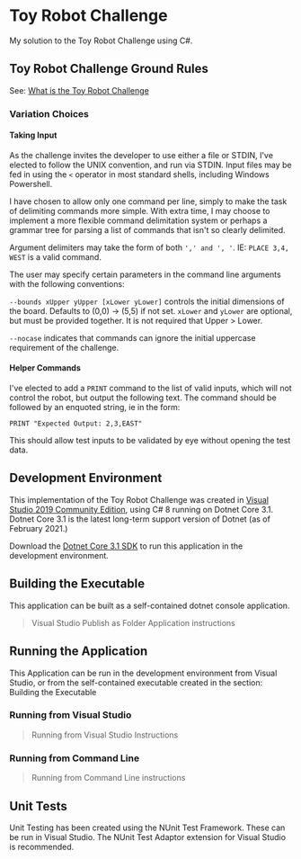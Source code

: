 # Toy Robot Challenge

My solution to the Toy Robot Challenge using C#.

## Toy Robot Challenge Ground Rules

See: [What is the Toy Robot Challenge](./Documentation/WhatIsToyRobot.md)

### Variation Choices

#### Taking Input

As the challenge invites the developer to use either a file or STDIN, I've elected to follow the UNIX convention, and run via STDIN. Input files may be fed in using the `<` operator in most standard shells, including Windows Powershell.

I have chosen to allow only one command per line, simply to make the task of delimiting commands more simple. With extra time, I may choose to implement a more flexible command delimitation system or perhaps a grammar tree for parsing a list of commands that isn't so clearly delimited.

Argument delimiters may take the form of both `',' and ', '`. IE: `PLACE 3,4, WEST` is a valid command.

The user may specify certain parameters in the command line arguments with the following conventions:

`--bounds xUpper yUpper [xLower yLower]` controls the initial dimensions of the board. Defaults to (0,0) -> (5,5) if not set. `xLower` and `yLower` are optional, but must be provided together. It is not required that Upper > Lower.

`--nocase` indicates that commands can ignore the initial uppercase requirement of the challenge.

#### Helper Commands

I've elected to add a `PRINT` command to the list of valid inputs, which will not control the robot, but output the following text.
The command should be followed by an enquoted string, ie in the form:

```
PRINT "Expected Output: 2,3,EAST"
```

This should allow test inputs to be validated by eye without opening the test data.

## Development Environment

This implementation of the Toy Robot Challenge was created in [Visual Studio 2019 Community Edition](), using C# 8 running on Dotnet Core 3.1.
Dotnet Core 3.1 is the latest long-term support version of Dotnet (as of February 2021.)

Download the [Dotnet Core 3.1 SDK](https://dotnet.microsoft.com/download/dotnet/3.1) to run this application in the development environment.

## Building the Executable

This application can be built as a self-contained dotnet console application.

> Visual Studio Publish as Folder Application instructions

## Running the Application

This Application can be run in the development environment from Visual Studio, or from the self-contained executable created in the section: Building the Executable

### Running from Visual Studio

> Running from Visual Studio Instructions

### Running from Command Line

> Running from Command Line instructions

## Unit Tests

Unit Testing has been created using the NUnit Test Framework.
These can be run in Visual Studio. The NUnit Test Adaptor extension for Visual Studio is recommended.